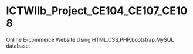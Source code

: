 # ICTWIIb_Project_CE104_CE107_CE108
Online E-commerce Website
Using HTML,CSS,PHP,bootstrap,MySQL database.
